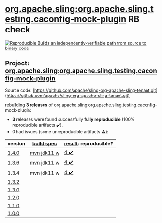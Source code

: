 [org.apache.sling:org.apache.sling.testing.caconfig-mock-plugin](https://search.maven.org/artifact/org.apache.sling/org.apache.sling.testing.caconfig-mock-plugin/) RB check
=======

[![Reproducible Builds](https://reproducible-builds.org/images/logos/rb.svg) an independently-verifiable path from source to binary code](https://reproducible-builds.org/)

## Project: [org.apache.sling:org.apache.sling.testing.caconfig-mock-plugin](https://search.maven.org/artifact/org.apache.sling/org.apache.sling.testing.caconfig-mock-plugin/)

Source code: [https://github.com/apache/sling-org-apache-sling-tenant.git](https://github.com/apache/sling-org-apache-sling-tenant.git)

rebuilding **3 releases** of org.apache.sling:org.apache.sling.testing.caconfig-mock-plugin:
- **3** releases were found successfully **fully reproducible** (100% reproducible artifacts :heavy_check_mark:),
- 0 had issues (some unreproducible artifacts :warning:):

| version | [build spec](BUILDSPEC.md) | [result](https://reproducible-builds.org/docs/jvm/): reproducible? |
| -- | --------- | ------ |
| [1.4.0](https://search.maven.org/artifact/org.apache.sling/org.apache.sling.testing.caconfig-mock-plugin/1.4.0/pom) | [mvn jdk11 w](org.apache.sling.testing.caconfig-mock-plugin-1.4.0.buildspec) | [4 :heavy_check_mark: ](org.apache.sling.testing.caconfig-mock-plugin-1.4.0.buildcompare) |
| [1.3.6](https://search.maven.org/artifact/org.apache.sling/org.apache.sling.testing.caconfig-mock-plugin/1.3.6/pom) | [mvn jdk11 w](org.apache.sling.testing.caconfig-mock-plugin-1.3.6.buildspec) | [4 :heavy_check_mark: ](org.apache.sling.testing.caconfig-mock-plugin-1.3.6.buildcompare) |
| [1.3.4](https://search.maven.org/artifact/org.apache.sling/org.apache.sling.testing.caconfig-mock-plugin/1.3.4/pom) | [mvn jdk11 w](org.apache.sling.testing.caconfig-mock-plugin-1.3.4.buildspec) | [4 :heavy_check_mark: ](org.apache.sling.testing.caconfig-mock-plugin-1.3.4.buildcompare) |
| [1.3.2](https://search.maven.org/artifact/org.apache.sling/org.apache.sling.testing.caconfig-mock-plugin/1.3.2/pom) | | |
| [1.3.0](https://search.maven.org/artifact/org.apache.sling/org.apache.sling.testing.caconfig-mock-plugin/1.3.0/pom) | | |
| [1.2.0](https://search.maven.org/artifact/org.apache.sling/org.apache.sling.testing.caconfig-mock-plugin/1.2.0/pom) | | |
| [1.1.0](https://search.maven.org/artifact/org.apache.sling/org.apache.sling.testing.caconfig-mock-plugin/1.1.0/pom) | | |
| [1.0.0](https://search.maven.org/artifact/org.apache.sling/org.apache.sling.testing.caconfig-mock-plugin/1.0.0/pom) | | |
